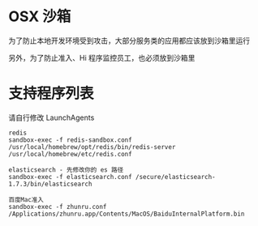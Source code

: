 # OSX 沙箱

为了防止本地开发环境受到攻击，大部分服务类的应用都应该放到沙箱里运行

另外，为了防止准入、Hi 程序监控员工，也必须放到沙箱里

# 支持程序列表

请自行修改 LaunchAgents

```
redis
sandbox-exec -f redis-sandbox.conf /usr/local/homebrew/opt/redis/bin/redis-server /usr/local/homebrew/etc/redis.conf

elasticsearch - 先修改你的 es 路径
sandbox-exec -f elasticsearch.conf /secure/elasticsearch-1.7.3/bin/elasticsearch

百度Mac准入
sandbox-exec -f zhunru.conf /Applications/zhunru.app/Contents/MacOS/BaiduInternalPlatform.bin
```

